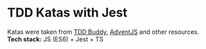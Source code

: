 # TDD Katas with Jest

Katas were taken from [TDD Buddy](http://www.tddbuddy.com/), [AdventJS](https://adventjs.dev/challenges/2022/1) and 
other resources. <br>
**Tech stack:** JS (ES6) + Jest + TS
